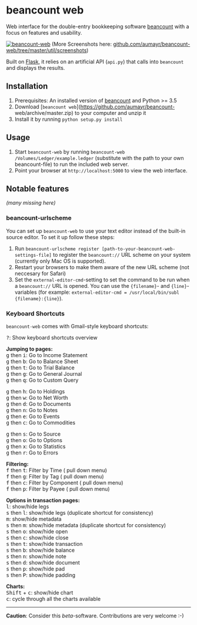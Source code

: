 # beancount web

Web interface for the double-entry bookkeeping software
[beancount](http://furius.ca/beancount/) with a focus on features and usability.

[![beancount-web](https://raw.githubusercontent.com/aumayr/beancount-web/master/util/screenshots/screenshot-01.png)](#screenshot)
(More Screenshots here: [github.com/aumayr/beancount-web/tree/master/util/screenshots](https://github.com/aumayr/beancount-web/tree/master/util/screenshots))

Built on [Flask](http://flask.pocoo.org/), it relies on an artificial API
(`api.py`) that calls into `beancount` and displays the results.

## Installation

1. Prerequisites: An installed version of
   [beancount](http://furius.ca/beancount/) and Python >= 3.5
2. Download [`beancount web`](https://github.com/aumayr/beancount-
   web/archive/master.zip) to your computer and unzip it
3. Install it by running `python setup.py install`

## Usage

1. Start `beancount-web` by running `beancount-web
   /Volumes/Ledger/example.ledger` (substitute with the path to your own
   beancount-file) to run the included web server.
2. Point your browser at `http://localhost:5000` to view the web interface.

## Notable features

*(many missing here)*

### beancount-urlscheme

You can set up `beancount-web` to use your text editor instead of the built-in
source editor. To set it up follow these steps:

1. Run `beancount-urlscheme register [path-to-your-beancount-web-settings-file]`
   to register the `beancount://` URL scheme on your system (currently only Mac
   OS is supported).
2. Restart your browsers to make them aware of the new URL scheme (not neccesary
   for Safari)
3. Set the `external-editor-cmd`-setting to set the command to be run when a
   `beancount://` URL is opened. You can use the `{filename}`- and
   `{line}`-variables (for example: `external-editor-cmd = /usr/local/bin/subl
   {filename}:{line}`).

### Keyboard Shortcuts

`beancount-web` comes with Gmail-style keyboard shortcuts:

<kbd>?</kbd>: Show keyboard shortcuts overview  

**Jumping to pages:**  
<kbd>g</kbd> then <kbd>i</kbd>: Go to Income Statement  
<kbd>g</kbd> then <kbd>b</kbd>: Go to Balance Sheet  
<kbd>g</kbd> then <kbd>t</kbd>: Go to Trial Balance  
<kbd>g</kbd> then <kbd>g</kbd>: Go to General Journal    
<kbd>g</kbd> then <kbd>q</kbd>: Go to Custom Query  

<kbd>g</kbd> then <kbd>h</kbd>: Go to Holdings  
<kbd>g</kbd> then <kbd>w</kbd>: Go to Net Worth  
<kbd>g</kbd> then <kbd>d</kbd>: Go to Documents  
<kbd>g</kbd> then <kbd>n</kbd>: Go to Notes  
<kbd>g</kbd> then <kbd>e</kbd>: Go to Events  
<kbd>g</kbd> then <kbd>c</kbd>: Go to Commodities  

<kbd>g</kbd> then <kbd>s</kbd>: Go to Source  
<kbd>g</kbd> then <kbd>o</kbd>: Go to Options  
<kbd>g</kbd> then <kbd>x</kbd>: Go to Statistics  
<kbd>g</kbd> then <kbd>r</kbd>: Go to Errors  

**Filtering:**  
<kbd>f</kbd> then <kbd>t</kbd>: Filter by Time      ( pull down menu)  
<kbd>f</kbd> then <kbd>g</kbd>: Filter by Tag       ( pull down menu)  
<kbd>f</kbd> then <kbd>c</kbd>: Filter by Component ( pull down menu)  
<kbd>f</kbd> then <kbd>p</kbd>: Filter by Payee     ( pull down menu)  

**Options in transaction pages:**  
<kbd>l</kbd>: show/hide legs  
<kbd>s</kbd> then <kbd>l</kbd>: show/hide legs (duplicate shortcut for consistency)  
<kbd>m</kbd>: show/hide metadata  
<kbd>s</kbd> then <kbd>m</kbd>: show/hide metadata (duplicate shortcut for consistency)  
<kbd>s</kbd> then <kbd>o</kbd>: show/hide open  
<kbd>s</kbd> then <kbd>c</kbd>: show/hide close  
<kbd>s</kbd> then <kbd>t</kbd>: show/hide transaction  
<kbd>s</kbd> then <kbd>b</kbd>: show/hide balance  
<kbd>s</kbd> then <kbd>n</kbd>: show/hide note  
<kbd>s</kbd> then <kbd>d</kbd>: show/hide document  
<kbd>s</kbd> then <kbd>p</kbd>: show/hide pad  
<kbd>s</kbd> then <kbd>P</kbd>: show/hide padding  

**Charts:**  
<kbd>Shift</kbd> + <kbd>c</kbd>: show/hide chart  
<kbd>c</kbd>: cycle through all the charts available  

---
**Caution**: Consider this *beta*-software. Contributions are very welcome :-)
